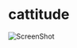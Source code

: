 # cattitude



![ScreenShot](https://www.dropbox.com/s/wy2crzqyhnfdcs3/Screenshot_20190406-145342_Cattitude.jpg?dl=0)
